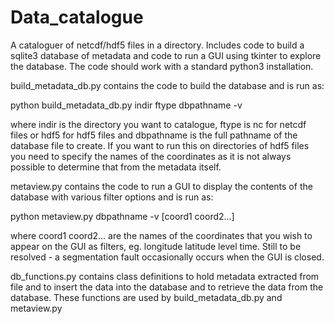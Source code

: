 # Data_catalogue
A cataloguer of netcdf/hdf5 files in a directory. Includes code to build a sqlite3 database of metadata and code to run a GUI using tkinter to explore the database.
The code should work with a standard python3 installation.

build_metadata_db.py contains the code to build the database and is run as:

python build_metadata_db.py indir ftype dbpathname -v

where indir is the directory you want to catalogue, ftype is nc for netcdf files or hdf5 for hdf5 files and dbpathname is the full pathname of the database file to create.
If you want to run this on directories of hdf5 files you need to specify the names of the coordinates as it is not always possible to determine that from the metadata itself.

metaview.py contains the code to run a GUI to display the contents of the database with various filter options and is run as:

python metaview.py dbpathname -v [coord1 coord2...]

where coord1 coord2... are the names of the coordinates that you wish to appear on the GUI as filters, eg. longitude latitude level time. Still to be resolved - a segmentation fault occasionally occurs when the GUI is closed.

db_functions.py contains class definitions to hold metadata extracted from file and to insert the data into the database and to retrieve the data from the database. These functions are used by build_metadata_db.py and metaview.py
